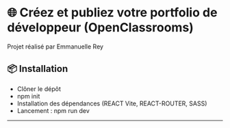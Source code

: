 # 🌐 Créez et publiez votre portfolio de développeur (OpenClassrooms)

Projet réalisé par Emmanuelle Rey

## 📦 Installation

- Clôner le dépôt
- npm init
- Installation des dépendances (REACT Vite, REACT-ROUTER, SASS) 
- Lancement : npm run dev
---
